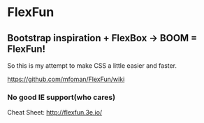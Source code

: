 # FlexFun
## Bootstrap inspiration + FlexBox -> BOOM = FlexFun!

So this is my attempt to make CSS a little easier and faster.

https://github.com/mfoman/FlexFun/wiki

### No good IE support(who cares)

Cheat Sheet: http://flexfun.3e.io/
